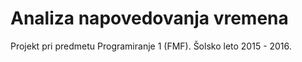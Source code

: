 # Analiza napovedovanja vremena
Projekt pri predmetu Programiranje 1 (FMF). Šolsko leto 2015 - 2016.